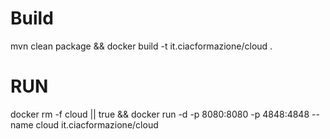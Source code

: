 # Build
mvn clean package && docker build -t it.ciacformazione/cloud .

# RUN

docker rm -f cloud || true && docker run -d -p 8080:8080 -p 4848:4848 --name cloud it.ciacformazione/cloud 